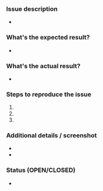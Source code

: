 ### Issue description

-


### What's the expected result?

-


### What's the actual result?

-

### Steps to reproduce the issue

1.  
2. 
3. 

### Additional details / screenshot

- 
-

### Status (OPEN/CLOSED)

- 

